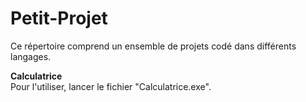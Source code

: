 # Petit-Projet
Ce répertoire comprend un ensemble de projets codé dans différents langages.

**Calculatrice**\
Pour l'utiliser, lancer le fichier "Calculatrice.exe".
